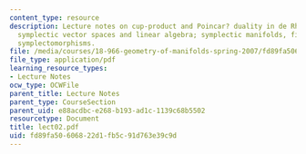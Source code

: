 ```yaml
---
content_type: resource
description: Lecture notes on cup-product and Poincar? duality in de Rham cohomology;
  symplectic vector spaces and linear algebra; symplectic manifolds, first examples;
  symplectomorphisms.
file: /media/courses/18-966-geometry-of-manifolds-spring-2007/fd89fa50606822d1fb5c91d763e39c9d_lect02.pdf
file_type: application/pdf
learning_resource_types:
- Lecture Notes
ocw_type: OCWFile
parent_title: Lecture Notes
parent_type: CourseSection
parent_uid: e88acdbc-e268-b193-ad1c-1139c68b5502
resourcetype: Document
title: lect02.pdf
uid: fd89fa50-6068-22d1-fb5c-91d763e39c9d
---
```

